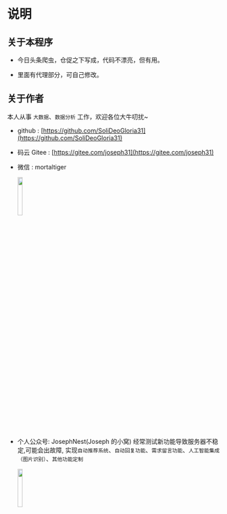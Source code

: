# 说明

## 关于本程序

- 今日头条爬虫，仓促之下写成，代码不漂亮，但有用。

- 里面有代理部分，可自己修改。

## 关于作者

本人从事 `大数据`、`数据分析` 工作，欢迎各位大牛叨扰~

- github : [https://github.com/SoliDeoGloria31](https://github.com/SoliDeoGloria31)

- 码云 Gitee : [https://gitee.com/joseph31](https://gitee.com/joseph31)

- 微信 : mortaltiger

  <img src="https://gitee.com/joseph31/picture_bed/raw/master/mortaltiger.jpg" width="15%">

- 个人公众号: JosephNest(Joseph 的小窝)
  经常测试新功能导致服务器不稳定,可能会出故障, 实现`自动推荐系统`、`自动回复功能`、`需求留言功能`、`人工智能集成（图片识别）`、`其他功能定制`

  <img src="https://gitee.com/joseph31/picture_bed/raw/master/JosephNest.jpg" width="15%">
